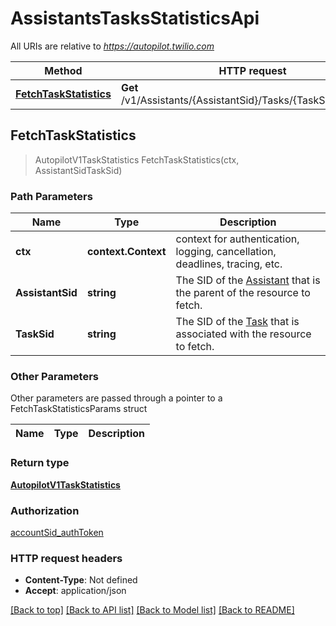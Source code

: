 # AssistantsTasksStatisticsApi

All URIs are relative to *https://autopilot.twilio.com*

Method | HTTP request | Description
------------- | ------------- | -------------
[**FetchTaskStatistics**](AssistantsTasksStatisticsApi.md#FetchTaskStatistics) | **Get** /v1/Assistants/{AssistantSid}/Tasks/{TaskSid}/Statistics | 



## FetchTaskStatistics

> AutopilotV1TaskStatistics FetchTaskStatistics(ctx, AssistantSidTaskSid)





### Path Parameters


Name | Type | Description
------------- | ------------- | -------------
**ctx** | **context.Context** | context for authentication, logging, cancellation, deadlines, tracing, etc.
**AssistantSid** | **string** | The SID of the [Assistant](https://www.twilio.com/docs/autopilot/api/assistant) that is the parent of the resource to fetch.
**TaskSid** | **string** | The SID of the [Task](https://www.twilio.com/docs/autopilot/api/task) that is associated with the resource to fetch.

### Other Parameters

Other parameters are passed through a pointer to a FetchTaskStatisticsParams struct


Name | Type | Description
------------- | ------------- | -------------

### Return type

[**AutopilotV1TaskStatistics**](AutopilotV1TaskStatistics.md)

### Authorization

[accountSid_authToken](../README.md#accountSid_authToken)

### HTTP request headers

- **Content-Type**: Not defined
- **Accept**: application/json

[[Back to top]](#) [[Back to API list]](../README.md#documentation-for-api-endpoints)
[[Back to Model list]](../README.md#documentation-for-models)
[[Back to README]](../README.md)

